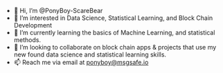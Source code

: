 - 👋 Hi, I’m @PonyBoy-ScareBear
- 👀 I’m interested in Data Science, Statistical Learning, and Block Chain Development
- 🌱 I’m currently learning the basics of Machine Learning, and statistical methods.
- 💞️ I’m looking to collaborate on block chain apps & projects that use my new found data science and statistical learning skills.
- 📫 Reach me via email at ponyboy@msgsafe.io

<!---
PonyBoy-ScareBear/PonyBoy-ScareBear is a ✨ special ✨ repository because its `README.md` (this file) appears on your GitHub profile.
You can click the Preview link to take a look at your changes.
--->
